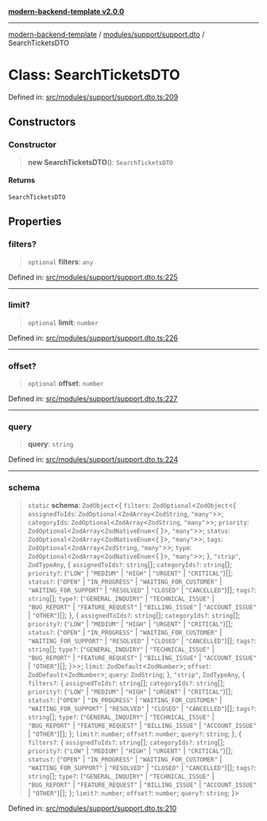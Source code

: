 [**modern-backend-template v2.0.0**](../../../../README.md)

***

[modern-backend-template](../../../../modules.md) / [modules/support/support.dto](../README.md) / SearchTicketsDTO

# Class: SearchTicketsDTO

Defined in: [src/modules/support/support.dto.ts:209](https://github.com/maemreyo/saas-4cus-nodejs/blob/1a77de11cd6eaefe66c31c7f5de281673fc25ce5/src/modules/support/support.dto.ts#L209)

## Constructors

### Constructor

> **new SearchTicketsDTO**(): `SearchTicketsDTO`

#### Returns

`SearchTicketsDTO`

## Properties

### filters?

> `optional` **filters**: `any`

Defined in: [src/modules/support/support.dto.ts:225](https://github.com/maemreyo/saas-4cus-nodejs/blob/1a77de11cd6eaefe66c31c7f5de281673fc25ce5/src/modules/support/support.dto.ts#L225)

***

### limit?

> `optional` **limit**: `number`

Defined in: [src/modules/support/support.dto.ts:226](https://github.com/maemreyo/saas-4cus-nodejs/blob/1a77de11cd6eaefe66c31c7f5de281673fc25ce5/src/modules/support/support.dto.ts#L226)

***

### offset?

> `optional` **offset**: `number`

Defined in: [src/modules/support/support.dto.ts:227](https://github.com/maemreyo/saas-4cus-nodejs/blob/1a77de11cd6eaefe66c31c7f5de281673fc25ce5/src/modules/support/support.dto.ts#L227)

***

### query

> **query**: `string`

Defined in: [src/modules/support/support.dto.ts:224](https://github.com/maemreyo/saas-4cus-nodejs/blob/1a77de11cd6eaefe66c31c7f5de281673fc25ce5/src/modules/support/support.dto.ts#L224)

***

### schema

> `static` **schema**: `ZodObject`\<\{ `filters`: `ZodOptional`\<`ZodObject`\<\{ `assignedToIds`: `ZodOptional`\<`ZodArray`\<`ZodString`, `"many"`\>\>; `categoryIds`: `ZodOptional`\<`ZodArray`\<`ZodString`, `"many"`\>\>; `priority`: `ZodOptional`\<`ZodArray`\<`ZodNativeEnum`\<\{ \}\>, `"many"`\>\>; `status`: `ZodOptional`\<`ZodArray`\<`ZodNativeEnum`\<\{ \}\>, `"many"`\>\>; `tags`: `ZodOptional`\<`ZodArray`\<`ZodString`, `"many"`\>\>; `type`: `ZodOptional`\<`ZodArray`\<`ZodNativeEnum`\<\{ \}\>, `"many"`\>\>; \}, `"strip"`, `ZodTypeAny`, \{ `assignedToIds?`: `string`[]; `categoryIds?`: `string`[]; `priority?`: (`"LOW"` \| `"MEDIUM"` \| `"HIGH"` \| `"URGENT"` \| `"CRITICAL"`)[]; `status?`: (`"OPEN"` \| `"IN_PROGRESS"` \| `"WAITING_FOR_CUSTOMER"` \| `"WAITING_FOR_SUPPORT"` \| `"RESOLVED"` \| `"CLOSED"` \| `"CANCELLED"`)[]; `tags?`: `string`[]; `type?`: (`"GENERAL_INQUIRY"` \| `"TECHNICAL_ISSUE"` \| `"BUG_REPORT"` \| `"FEATURE_REQUEST"` \| `"BILLING_ISSUE"` \| `"ACCOUNT_ISSUE"` \| `"OTHER"`)[]; \}, \{ `assignedToIds?`: `string`[]; `categoryIds?`: `string`[]; `priority?`: (`"LOW"` \| `"MEDIUM"` \| `"HIGH"` \| `"URGENT"` \| `"CRITICAL"`)[]; `status?`: (`"OPEN"` \| `"IN_PROGRESS"` \| `"WAITING_FOR_CUSTOMER"` \| `"WAITING_FOR_SUPPORT"` \| `"RESOLVED"` \| `"CLOSED"` \| `"CANCELLED"`)[]; `tags?`: `string`[]; `type?`: (`"GENERAL_INQUIRY"` \| `"TECHNICAL_ISSUE"` \| `"BUG_REPORT"` \| `"FEATURE_REQUEST"` \| `"BILLING_ISSUE"` \| `"ACCOUNT_ISSUE"` \| `"OTHER"`)[]; \}\>\>; `limit`: `ZodDefault`\<`ZodNumber`\>; `offset`: `ZodDefault`\<`ZodNumber`\>; `query`: `ZodString`; \}, `"strip"`, `ZodTypeAny`, \{ `filters?`: \{ `assignedToIds?`: `string`[]; `categoryIds?`: `string`[]; `priority?`: (`"LOW"` \| `"MEDIUM"` \| `"HIGH"` \| `"URGENT"` \| `"CRITICAL"`)[]; `status?`: (`"OPEN"` \| `"IN_PROGRESS"` \| `"WAITING_FOR_CUSTOMER"` \| `"WAITING_FOR_SUPPORT"` \| `"RESOLVED"` \| `"CLOSED"` \| `"CANCELLED"`)[]; `tags?`: `string`[]; `type?`: (`"GENERAL_INQUIRY"` \| `"TECHNICAL_ISSUE"` \| `"BUG_REPORT"` \| `"FEATURE_REQUEST"` \| `"BILLING_ISSUE"` \| `"ACCOUNT_ISSUE"` \| `"OTHER"`)[]; \}; `limit?`: `number`; `offset?`: `number`; `query?`: `string`; \}, \{ `filters?`: \{ `assignedToIds?`: `string`[]; `categoryIds?`: `string`[]; `priority?`: (`"LOW"` \| `"MEDIUM"` \| `"HIGH"` \| `"URGENT"` \| `"CRITICAL"`)[]; `status?`: (`"OPEN"` \| `"IN_PROGRESS"` \| `"WAITING_FOR_CUSTOMER"` \| `"WAITING_FOR_SUPPORT"` \| `"RESOLVED"` \| `"CLOSED"` \| `"CANCELLED"`)[]; `tags?`: `string`[]; `type?`: (`"GENERAL_INQUIRY"` \| `"TECHNICAL_ISSUE"` \| `"BUG_REPORT"` \| `"FEATURE_REQUEST"` \| `"BILLING_ISSUE"` \| `"ACCOUNT_ISSUE"` \| `"OTHER"`)[]; \}; `limit?`: `number`; `offset?`: `number`; `query?`: `string`; \}\>

Defined in: [src/modules/support/support.dto.ts:210](https://github.com/maemreyo/saas-4cus-nodejs/blob/1a77de11cd6eaefe66c31c7f5de281673fc25ce5/src/modules/support/support.dto.ts#L210)
